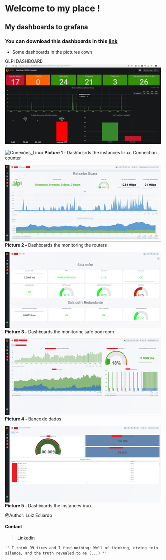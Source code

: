 # Welcome to my place ! 

My dashboards to grafana
-------
### You can download this dashboards in this [link](https://github.com/isweluiz/grafana/tree/master/Dashboards)

* Some dashboards in the pictures down


GLPI DASHBOARD
![Dashboard GLPI](/pictures_grafana/dashboard-glpi2.PNG)

![Conexões_Linux](/pictures_grafana/conexões_linux.png)
<b>Picture 1 - </b> Dashboards the instances linux. Connection counter

![Conexões_Linux](/pictures_grafana/Roteadores1.png)
<b>Picture 2 - </b> Dashboards the monitoring the routers

![Conexões_Linux](/pictures_grafana/SalaCofre1.png)
<b>Picture 3 - </b> Dashboards the monitoring safe box room

![Conexões_Linux](/pictures_grafana/BancoDeDados.png)
<b>Picture 4 - </b>  Banco de dados

![Conexões_Linux](/pictures_grafana/IT-services.PNG)
<b>Picture 5 - </b> Dashboards the instances linux.





@Author: Luiz Eduardo 

#### Contact 
> [Linkedin](https://www.linkedin.com/in/isweluiz/) 

`'' I think 99 times and I find nothing; Well of thinking, diving into silence, and the truth revealed to me (...) ''`
